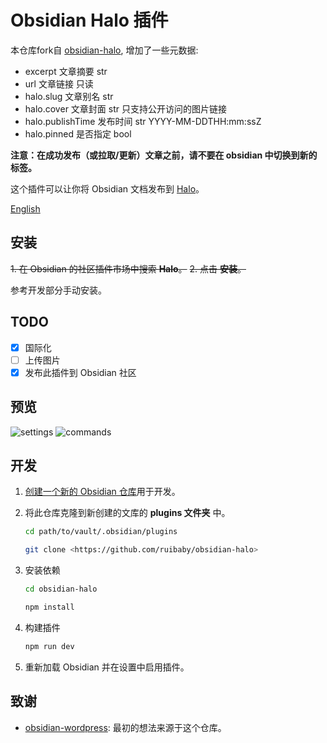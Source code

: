 # Obsidian Halo 插件

本仓库fork自 [obsidian-halo](https://github.com/halo-sigs/obsidian-halo), 增加了一些元数据:
- excerpt 文章摘要 str
- url 文章链接 只读
- halo.slug 文章别名 str
- halo.cover 文章封面 str 只支持公开访问的图片链接
- halo.publishTime 发布时间 str YYYY-MM-DDTHH:mm:ssZ
- halo.pinned 是否指定 bool

**注意：在成功发布（或拉取/更新）文章之前，请不要在 obsidian 中切换到新的标签。**

这个插件可以让你将 Obsidian 文档发布到 [Halo](https://github.com/halo-dev/halo)。

[English](./README.md)

## 安装

~~1. 在 Obsidian 的社区插件市场中搜索 **Halo**。~~
~~2. 点击 **安装**。~~

参考开发部分手动安装。

## TODO

- [x] 国际化
- [ ] 上传图片
- [x] 发布此插件到 Obsidian 社区

## 预览

![settings](./images/settings.png)
![commands](./images/commands.png)

## 开发

1. [创建一个新的 Obsidian 仓库](https://help.obsidian.md/Getting+started/Create+a+vault)用于开发。
2. 将此仓库克隆到新创建的文库的 **plugins 文件夹** 中。

   ```bash
   cd path/to/vault/.obsidian/plugins

   git clone <https://github.com/ruibaby/obsidian-halo>
   ```

3. 安装依赖

   ```bash
   cd obsidian-halo

   npm install
   ```

4. 构建插件

   ```bash
   npm run dev
   ```

5. 重新加载 Obsidian 并在设置中启用插件。

## 致谢

- [obsidian-wordpress](https://github.com/devbean/obsidian-wordpress): 最初的想法来源于这个仓库。
